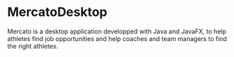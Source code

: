 # MercatoDesktop
Mercato is a desktop application developped with Java and JavaFX, to help athletes find job opportunities and help coaches and team managers to find the right athletes.
